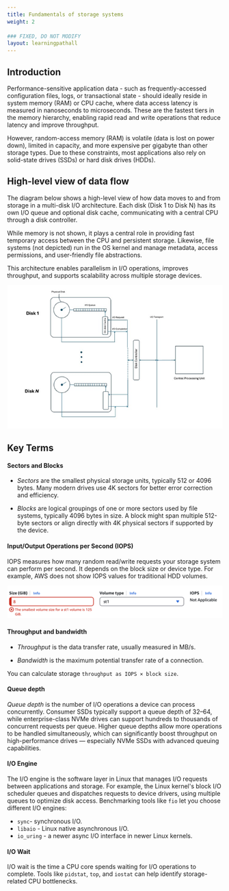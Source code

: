 ```yaml
---
title: Fundamentals of storage systems
weight: 2

### FIXED, DO NOT MODIFY
layout: learningpathall
---
```


## Introduction

Performance-sensitive application data - such as frequently-accessed configuration files, logs, or transactional state - should ideally reside in system memory (RAM) or CPU cache, where data access latency is measured in nanoseconds to microseconds. These are the fastest tiers in the memory hierarchy, enabling rapid read and write operations that reduce latency and improve throughput. 

However, random-access memory (RAM) is volatile (data is lost on power down), limited in capacity, and more expensive per gigabyte than other storage types. Due to these constraints, most applications also rely on solid-state drives (SSDs) or hard disk drives (HDDs).

## High-level view of data flow

The diagram below shows a high-level view of how data moves to and from storage in a multi-disk I/O architecture. Each disk (Disk 1 to Disk N) has its own I/O queue and optional disk cache, communicating with a central CPU through a disk controller. 

While memory is not shown, it plays a central role in providing fast temporary access between the CPU and persistent storage. Likewise, file systems (not depicted) run in the OS kernel and manage metadata, access permissions, and user-friendly file abstractions. 

This architecture enables parallelism in I/O operations, improves throughput, and supports scalability across multiple storage devices.

![disk i/o](./diskio.jpeg)

## Key Terms

#### Sectors and Blocks

* *Sectors* are the smallest physical storage units, typically 512 or 4096 bytes. Many modern drives use 4K sectors for better error correction and efficiency.

* *Blocks* are logical groupings of one or more sectors used by file systems, typically 4096 bytes in size. A block might span multiple 512-byte sectors or align directly with 4K physical sectors if supported by the device.


#### Input/Output Operations per Second (IOPS)

IOPS measures how many random read/write requests your storage system can perform per second. It depends on the block size or device type. For example, AWS does not show IOPS values for traditional HDD volumes.

![iops_hdd](./IOPS.png)

#### Throughput and bandwidth

* *Throughput* is the data transfer rate, usually measured in MB/s. 

* *Bandwidth* is the maximum potential transfer rate of a connection.

You can calculate storage `throughput as IOPS × block size`.

#### Queue depth

*Queue depth* is the number of I/O operations a device can process concurrently. Consumer SSDs typically support a queue depth of 32–64, while enterprise-class NVMe drives can support hundreds to thousands of concurrent requests per queue. Higher queue depths allow more operations to be handled simultaneously, which can significantly boost throughput on high-performance drives — especially NVMe SSDs with advanced queuing capabilities.
 
#### I/O Engine

The I/O engine is the software layer in Linux that manages I/O requests between applications and storage. For example, the Linux kernel's block I/O scheduler queues and dispatches requests to device drivers, using multiple queues to optimize disk access. Benchmarking tools like `fio` let you choose different I/O engines:

* `sync`- synchronous I/O.
* `libaio` - Linux native asynchronous I/O.
* `io_uring` - a newer async I/O interface in newer Linux kernels.
 
#### I/O Wait

I/O wait is the time a CPU core spends waiting for I/O operations to complete. Tools like `pidstat`, `top`, and `iostat` can help identify storage-related CPU bottlenecks.
